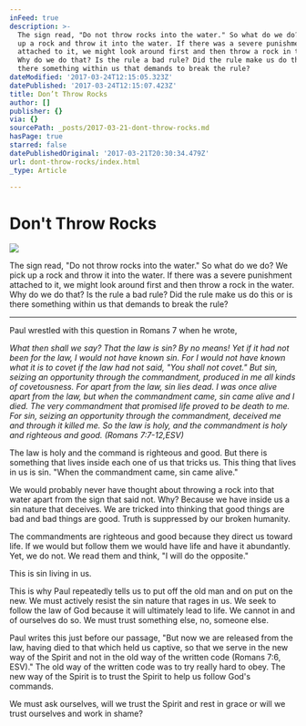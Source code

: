 ```yaml
---
inFeed: true
description: >-
  The sign read, "Do not throw rocks into the water." So what do we do? We pick
  up a rock and throw it into the water. If there was a severe punishment
  attached to it, we might look around first and then throw a rock in the water.
  Why do we do that? Is the rule a bad rule? Did the rule make us do this or is
  there something within us that demands to break the rule?
dateModified: '2017-03-24T12:15:05.323Z'
datePublished: '2017-03-24T12:15:07.423Z'
title: Don’t Throw Rocks
author: []
publisher: {}
via: {}
sourcePath: _posts/2017-03-21-dont-throw-rocks.md
hasPage: true
starred: false
datePublishedOriginal: '2017-03-21T20:30:34.479Z'
url: dont-throw-rocks/index.html
_type: Article

---
```

# Don't Throw Rocks
![](https://the-grid-user-content.s3-us-west-2.amazonaws.com/bef05bc3-1171-42eb-a802-4e115c817537.jpg)

The sign read, "Do not throw rocks into the water." So what do we do? We pick up a rock and throw it into the water. If there was a severe punishment attached to it, we might look around first and then throw a rock in the water. Why do we do that? Is the rule a bad rule? Did the rule make us do this or is there something within us that demands to break the rule?

---

Paul wrestled with this question in Romans 7 when he wrote,

_What then shall we say? That the law is sin? By no means! Yet if it had not been for the law, I would not have known sin. For I would not have known what it is to covet if the law had not said, "You shall not covet." But sin, seizing an opportunity through the commandment, produced in me all kinds of covetousness. For apart from the law, sin lies dead. I was once alive apart from the law, but when the commandment came, sin came alive and I died. The very commandment that promised life proved to be death to me. For sin, seizing an opportunity through the commandment, deceived me and through it killed me. So the law is holy, and the commandment is holy and righteous and good. (Romans 7:7-12,ESV)_

The law is holy and the command is righteous and good. But there is something that lives inside each one of us that tricks us. This thing that lives in us is sin. "When the commandment came, sin came alive."

We would probably never have thought about throwing a rock into that water apart from the sign that said not. Why? Because we have inside us a sin nature that deceives. We are tricked into thinking that good things are bad and bad things are good. Truth is suppressed by our broken humanity.

The commandments are righteous and good because they direct us toward life. If we would but follow them we would have life and have it abundantly. Yet, we do not. We read them and think, "I will do the opposite."

This is sin living in us.

This is why Paul repeatedly tells us to put off the old man and on put on the new. We must actively resist the sin nature that rages in us. We seek to follow the law of God because it will ultimately lead to life. We cannot in and of ourselves do so. We must trust something else, no, someone else.

Paul writes this just before our passage, "But now we are released from the law, having died to that which held us captive, so that we serve in the new way of the Spirit and not in the old way of the written code (Romans 7:6, ESV)." The old way of the written code was to try really hard to obey. The new way of the Spirit is to trust the Spirit to help us follow God's commands.

We must ask ourselves, will we trust the Spirit and rest in grace or will we trust ourselves and work in shame?
